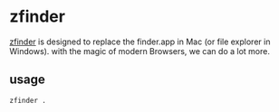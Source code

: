 # zfinder

[zfinder](https://github.com/leungwensen/lab/tree/master/zfinder) is designed to replace the finder.app in Mac (or file explorer in Windows). with the magic of modern Browsers, we can do a lot more.

## usage

```shell
zfinder .
```

